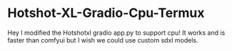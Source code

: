 # Hotshot-XL-Gradio-Cpu-Termux
Hey I modified the Hotshotxl gradio app.py to support cpu! It works and is faster than comfyui but I wish we could use custom sdxl models.
